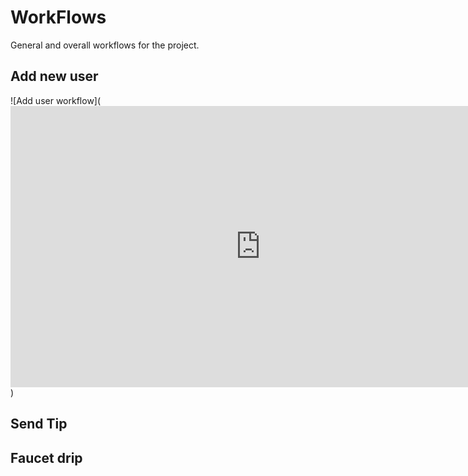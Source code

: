 # WorkFlows

General and overall workflows for the project.

## Add new user

![Add user workflow](<iframe style="border:none" width="800" height="450" src="https://whimsical.com/embed/Qamb2edpZtq5eMwSTerdEa@2Ux7TurymMenUPwrGkEw"></iframe>)


## Send Tip


## Faucet drip

